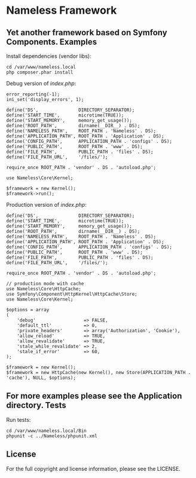 Nameless Framework
==================
Yet another framework based on Symfony Components.
Examples
--------
Install dependencies (vendor libs):
```
cd /var/www/nameless.local
php composer.phar install
```
Debug version of *index.php*:
```
error_reporting(-1);
ini_set('display_errors', 1);

define('DS',               DIRECTORY_SEPARATOR);
define('START_TIME',       microtime(TRUE));
define('START_MEMORY',     memory_get_usage());
define('ROOT_PATH',        dirname(__DIR__) . DS);
define('NAMELESS_PATH',    ROOT_PATH . 'Nameless' . DS);
define('APPLICATION_PATH', ROOT_PATH . 'Application' . DS);
define('CONFIG_PATH',      APPLICATION_PATH . 'configs' . DS);
define('PUBLIC_PATH',      ROOT_PATH . 'www' . DS);
define('FILE_PATH',        PUBLIC_PATH . 'files' . DS);
define('FILE_PATH_URL',    '/files/');

require_once ROOT_PATH . 'vendor' . DS . 'autoload.php';

use Nameless\Core\Kernel;

$framework = new Kernel();
$framework->run();
```
Production version of *index.php*:
```
define('DS',               DIRECTORY_SEPARATOR);
define('START_TIME',       microtime(TRUE));
define('START_MEMORY',     memory_get_usage());
define('ROOT_PATH',        dirname(__DIR__) . DS);
define('NAMELESS_PATH',    ROOT_PATH . 'Nameless' . DS);
define('APPLICATION_PATH', ROOT_PATH . 'Application' . DS);
define('CONFIG_PATH',      APPLICATION_PATH . 'configs' . DS);
define('PUBLIC_PATH',      ROOT_PATH . 'www' . DS);
define('FILE_PATH',        PUBLIC_PATH . 'files' . DS);
define('FILE_PATH_URL',    '/files/');

require_once ROOT_PATH . 'vendor' . DS . 'autoload.php';

// production mode with cache
use Nameless\Core\HttpCache;
use Symfony\Component\HttpKernel\HttpCache\Store;
use Nameless\Core\Kernel;

$options = array
(
	'debug'                  => FALSE,
	'default_ttl'            => 0,
	'private_headers'        => array('Authorization', 'Cookie'),
	'allow_reload'           => TRUE,
	'allow_revalidate'       => TRUE,
	'stale_while_revalidate' => 2,
	'stale_if_error'         => 60,
);

$framework = new Kernel();
$framework = new HttpCache(new Kernel(), new Store(APPLICATION_PATH . 'cache'), NULL, $options);
```
For more examples please see the Application directory.
Tests
-----
Run tests:
```
cd /var/www/nameless.local/Bin
phpunit -c ../Nameless/phpunit.xml
```
License
-------
For the full copyright and license information, please see the LICENSE.